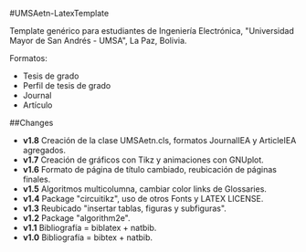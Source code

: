 #UMSAetn-LatexTemplate

Template genérico para estudiantes de Ingeniería Electrónica, "Universidad Mayor de San Andrés - UMSA", La Paz, Bolivia.

Formatos:
- Tesis de grado
- Perfil de tesis de grado
- Journal
- Artículo

##Changes
- **v1.8** Creación de la clase UMSAetn.cls, formatos JournalIEA y ArticleIEA agregados.
- **v1.7** Creación de gráficos con Tikz y animaciones con GNUplot.
- **v1.6** Formato de página de título cambiado, reubicación de páginas finales. 
- **v1.5** Algoritmos multicolumna, cambiar color links de Glossaries.
- **v1.4** Package "circuitikz", uso de otros Fonts y LATEX LICENSE.
- **v1.3** Reubicado "insertar tablas, figuras y subfiguras".
- **v1.2** Package "algorithm2e". 
- **v1.1** Bibliografía = biblatex + natbib.
- **v1.0** Bibliografía = bibtex + natbib.
